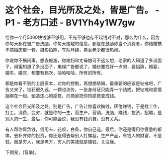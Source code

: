 # 这个社会，目光所及之处，皆是广告。 - P1 - 老方口述 - BV1Yh4y1W7gw

给你一个月5000块钱够不够用，不光不够也存不起钱对不对，那么为什么，因为你每天都在被广告洗脑，你每天接触的信息，都是在鼓励你当个消费者，你结婚搞不搞婚庆那一套，摄影拍照，车队环绕，男女老少都很热闹。

你说你不搞闲事，想去旅游，你媳妇和丈母娘可不这么想，老家的人知道了多没面子，闺蜜知道了多没面子，电梯广告都说了，婚纱要找好一点的，要铝牌，婚宴，婚车，婚庆，都要有档次，哈哈哈哈，所有的所有。

都是你看不到的上层资本，对你的控制，再想想结婚，最重要的应该是钻戒吧，广告又来了，钻石很久远，一颗也流传，一张身份证只能弄一个钻戒，把钻戒和爱情捆绑在一起，塑造违心的感觉，而商家把你的感觉变成钱。

这个社会目光所及之处，别是广告，广告让你喜欢掏钱，厌倦赚钱，于是找工作，打工，消费，变穷，就是你的一生，而生产，营销，洗脑，赚钱，投资，招聘，是别人的一生，最后，你可能会说，我没有钱消费，没有关系。

有人帮你肩负钱，信用卡，花呗，白条，你自己选，最后，你还是得用你疲惫的躯体，去补齐你的投资，你还是得去帮别人打螺丝，生产产品，有钱人的财富，不是钱，而是穷人，我是老方，穷人的美德就是赚钱，关注我。

下期見，(音樂)。